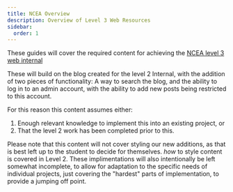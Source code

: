 ```yaml
---
title: NCEA Overview
description: Overview of Level 3 Web Resources
sidebar:
  order: 1
---
```



These guides will cover the required content for achieving the [NCEA level 3 web internal](https://www.nzqa.govt.nz/nqfdocs/ncea-resource/achievements/2024/as91902.pdf)

These will build on the blog created for the level 2 Internal, with the addition of two pieces of functionality: A way to search the blog, and the ability to log in to an admin account, with the ability to add new posts being restricted to this account.

For this reason this content assumes either:
1. Enough relevant knowledge to implement this into an existing project, or
2. That the level 2 work has been completed prior to this.

Please note that this content will not cover styling our new additions, as that is best left up to the student to decide for themselves. *how* to style content is covered in Level 2. These implimentations will also intentionally be left somewhat incomplete, to allow for adaptation to the specific needs of individual projects, just covering the "hardest" parts of implementation, to provide a jumping off point.
